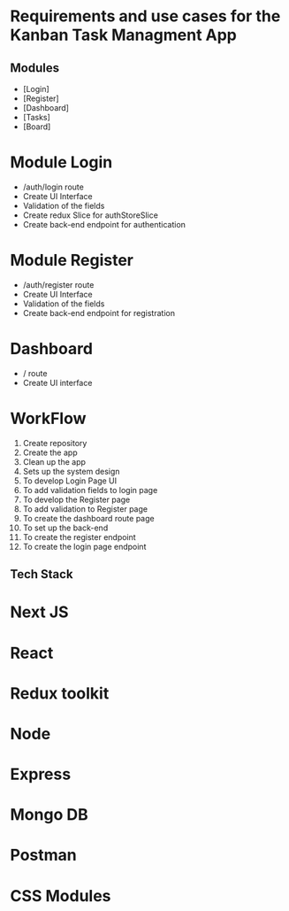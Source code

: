 

# Requirements and use cases for the Kanban Task Managment App

## Modules
 - [Login]
 - [Register]
 - [Dashboard]
 - [Tasks]
 - [Board]

 
 # Module Login
 - /auth/login route
 - Create UI Interface
 - Validation of the fields
 - Create redux Slice for authStoreSlice
 - Create back-end endpoint for authentication

 # Module Register
 - /auth/register route
 - Create UI Interface
 - Validation of the fields
 - Create back-end endpoint for registration

 # Dashboard
 - / route
 - Create UI interface


 # WorkFlow
 1. Create repository
 2. Create the app
 3. Clean up the app
 4. Sets up the system design
 5. To develop Login Page UI
 6. To add validation fields to login page
 7. To develop the Register page
 8. To add validation to Register page
 9. To create the dashboard route page
 10. To set up the back-end 
 11. To create the register endpoint
 12. To create the login page endpoint
 

 ## Tech Stack

 # Next JS
 # React
 # Redux toolkit
 # Node
 # Express
 # Mongo DB
 # Postman
 # CSS Modules



 